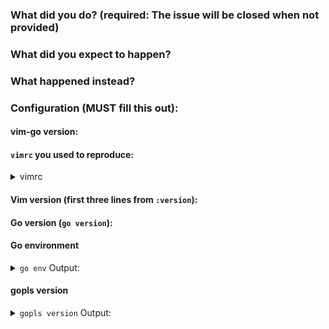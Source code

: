 <!--
Before filing an issue, please check if vim-go's help addresses your problem (see `:help go-troubleshooting`).

Consider executing `:GoReportGitHubIssue` to populate much of this information automatically.
-->
### What did you do? (required: The issue will be **closed** when not provided)

<!--
If possible, please provide clear steps for reproducing the problem.
-->

### What did you expect to happen?

### What happened instead?

### Configuration (**MUST** fill this out):

#### vim-go version:

####  `vimrc` you used to reproduce:
<!--
Use a *minimal* vimrc with other plugins disabled; do not link to a 2,000 line vimrc.

If this is not provided or is obviously incomplete, the issue may be unceremoniously closed.
-->
<details><summary>vimrc</summary><br><pre>

</pre></details>

#### Vim version (first three lines from `:version`):
<!-- :version -->

#### Go version (`go version`):
<!-- go version -->

#### Go environment
<details><summary><code>go env</code> Output:</summary><br><pre>
<!-- go env -->

</pre></details>

#### gopls version
<details><summary><code>gopls version</code> Output:</summary><br><pre>
<!-- gopls version -->

</pre></details>
